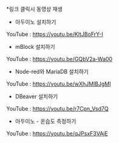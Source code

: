 *링크 클릭시 동영상 재생

* 아두이노 설치하기 

YouTube : https://youtu.be/KltJBoFrY-I

* mBlock 설치하기 

YouTube : https://youtu.be/GQbV2a-Wa00

* Node-red와 MariaDB 설치하기 

YouTube : https://youtu.be/wXhJMlBJgMI

* DBeaver 설치하기 

YouTube : https://youtu.be/r7Cpn_Vsd7Q

* 아두이노 - 온습도 측정하기

YouTube : https://youtu.be/qJPsxF3VAjE


